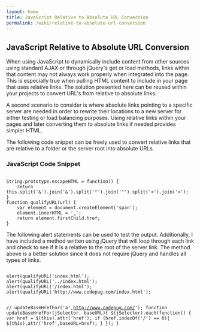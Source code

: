 ```yaml
---
layout: home
title: JavaScript Relative to Absolute URL Conversion
permalink: /wiki/relative-to-absolute-url-conversion
---
```


## JavaScript Relative to Absolute URL Conversion

 When using JavaScript to dynamically include content from other sources using standard AJAX or through jQuery's get or load methods, links within that content may not always work properly when integrated into the page. This is especially true when pulling HTML content to include in your page that uses relative links. The solution presented here can be reused within your projects to convert URL's from relative to absolute links.

A second scenario to consider is where absolute links pointing to a specific server are needed in order to rewrite their locations to a new server for either testing or load balancing purposes. Using relative links within your pages and later converting them to absolute links if needed provides simpler HTML.

The following code snippet can be freely used to convert relative links that are relative to a folder or the server root into absolute URLs. 

### JavaScript Code Snippet

<code>
String.prototype.escapeHTML = function() {
	return this.split('&').join('&amp;').split('"').join('&quot;').split('<').join('&lt;');
}
function qualifyURL(url) {
	var element = document.createElement('span');
	element.innerHTML = '<a href="'+url.escapeHTML()+'">&nbsp;</a>';
	return element.firstChild.href;
}
</code>

The following alert statements can be used to test the output. Additionally, I have included a method written using jQuery that will loop through each link and check to see if it is a relative to the root of the server link. The method above is a better solution since it does not require jQuery and handles all types of links.

<code>
alert(qualifyURL('index.html');
alert(qualifyURL('../index.html');
alert(qualifyURL('/index.html');
alert(qualifyURL('http://www.codepug.com/index.html');

// updateBaseHrefFor('a',http://www.codepug.com/');
function updateBaseHrefFor(jSelector, baseURL){
	$(jSelector).each(function() {
		var href = $(this).attr('href');
		if (href.indexOf('/') == 0){
			$(this).attr('href',baseURL+href);
		}
	});
}
</code>
